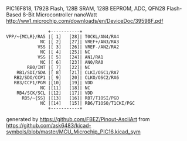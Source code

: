 PIC16F818, 1792B Flash, 128B SRAM, 128B EEPROM, ADC, QFN28
Flash-Based 8-Bit Microcontroller nanoWatt
http://ww1.microchip.com/downloads/en/DeviceDoc/39598F.pdf


	                +-----------+
	VPP/~{MCLR}/RA5 |[ 1]   [28]| T0CKL/AN4/RA4
	             NC |[ 2]   [27]| VREF+/AN3/RA3
	            VSS |[ 3]   [26]| VREF-/AN2/RA2
	             NC |[ 4]   [25]| NC
	            VSS |[ 5]   [24]| AN1/RA1
	             NC |[ 6]   [23]| AN0/RA0
	        RB0/INT |[ 7]   [22]| NC
	    RB1/SDI/SDA |[ 8]   [21]| CLKI/OSC1/RA7
	   RB2/SDO/CCP1 |[ 9]   [20]| CLKO/OSC2/RA6
	   RB3/CCP1/PGM |[10]   [19]| VDD
	             NC |[11]   [18]| NC
	    RB4/SCK/SCL |[12]   [17]| VDD
	      RB5/~{SS} |[13]   [16]| RB7/T1OSI/PGD
	             NC |[14]   [15]| RB6/T1OSO/T1CKI/PGC
	                +-----------+


generated by https://github.com/FBEZ/Pinout-AsciiArt from https://github.com/ask6483/kicad-symbols/blob/master/MCU_Microchip_PIC16.kicad_sym